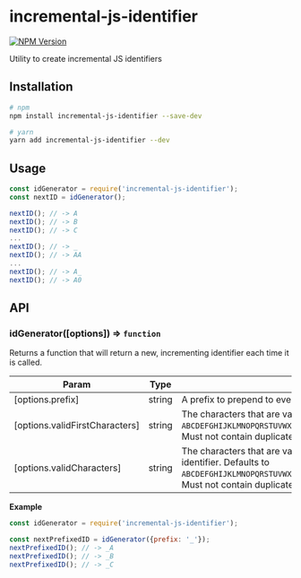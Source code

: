 # incremental-js-identifier

[![NPM Version](https://img.shields.io/npm/v/incremental-js-identifier.svg)](https://www.npmjs.com/package/incremental-js-identifier)

Utility to create incremental JS identifiers

## Installation

```sh
# npm
npm install incremental-js-identifier --save-dev

# yarn
yarn add incremental-js-identifier --dev
```


## Usage

```js
const idGenerator = require('incremental-js-identifier');
const nextID = idGenerator();

nextID(); // -> A
nextID(); // -> B
nextID(); // -> C
...
nextID(); // -> _
nextID(); // -> AA
...
nextID(); // -> A_
nextID(); // -> A0
```


## API

### idGenerator([options]) ⇒ `function`
Returns a function that will return a new, incrementing identifier each time it is called.

| Param | Type | Description |
|-------|------|-------------|
| [options.prefix] | string | A prefix to prepend to every generated identifier. |
| [options.validFirstCharacters] | string | The characters that are valid at the start of the identifier. Defaults to `ABCDEFGHIJKLMNOPQRSTUVWXYZabcdefghijklmnopqrstuvwxyz$_`.<br>Must not contain duplicate characters. |
| [options.validCharacters] | string | The characters that are valid from the second position in the identifier. Defaults to `ABCDEFGHIJKLMNOPQRSTUVWXYZabcdefghijklmnopqrstuvwxyz$_0123456789`.<br>Must not contain duplicate characters. |

**Example**

```js
const idGenerator = require('incremental-js-identifier');

const nextPrefixedID = idGenerator({prefix: '_'});
nextPrefixedID(); // -> _A
nextPrefixedID(); // -> _B
nextPrefixedID(); // -> _C
```